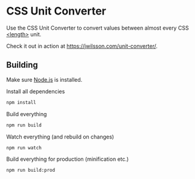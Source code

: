 # CSS Unit Converter
Use the CSS Unit Converter to convert values between almost every CSS [&lt;length&gt;](https://developer.mozilla.org/en/CSS/length) unit.

Check it out in action at https://jwilsson.com/unit-converter/.

## Building
Make sure [Node.js](https://nodejs.org/) is installed.

Install all dependencies

```bash
npm install
```

Build everything

```bash
npm run build
```

Watch everything (and rebuild on changes)

```bash
npm run watch
```

Build everything for production (minification etc.)

```bash
npm run build:prod
```
